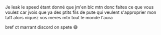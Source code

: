 Je leak le speed étant donné que jm'en blc mtn donc faites ce que vous voulez car jvois que ya des ptits fils de pute qui veulent s'approprier mon taff alors niquez vos meres mtn tout le monde l'aura

bref ct marrant discord on spete 😄